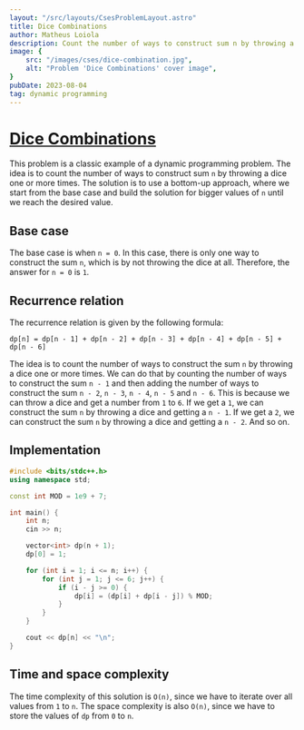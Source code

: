 ```yaml
---
layout: "/src/layouts/CsesProblemLayout.astro"
title: Dice Combinations
author: Matheus Loiola
description: Count the number of ways to construct sum n by throwing a dice one or more times.
image: {
    src: "/images/cses/dice-combination.jpg",
    alt: "Problem 'Dice Combinations' cover image",
}
pubDate: 2023-08-04
tag: dynamic programming
---
```

# [Dice Combinations][1]

[1]: https://cses.fi/problemset/task/1633

This problem is a classic example of a dynamic programming problem. The idea is to count the number of ways to construct sum `n` by throwing a dice one or more times. The solution is to use a bottom-up approach, where we start from the base case and build the solution for bigger values of `n` until we reach the desired value.

## Base case

The base case is when `n = 0`. In this case, there is only one way to construct the sum `n`, which is by not throwing the dice at all. Therefore, the answer for `n = 0` is `1`.

## Recurrence relation

The recurrence relation is given by the following formula:

```
dp[n] = dp[n - 1] + dp[n - 2] + dp[n - 3] + dp[n - 4] + dp[n - 5] + dp[n - 6]
```

The idea is to count the number of ways to construct the sum `n` by throwing a dice one or more times. We can do that by counting the number of ways to construct the sum `n - 1` and then adding the number of ways to construct the sum `n - 2`, `n - 3`, `n - 4`, `n - 5` and `n - 6`. This is because we can throw a dice and get a number from `1` to `6`. If we get a `1`, we can construct the sum `n` by throwing a dice and getting a `n - 1`. If we get a `2`, we can construct the sum `n` by throwing a dice and getting a `n - 2`. And so on.

## Implementation

```cpp
#include <bits/stdc++.h>
using namespace std;

const int MOD = 1e9 + 7;

int main() {
    int n;
    cin >> n;

    vector<int> dp(n + 1);
    dp[0] = 1;

    for (int i = 1; i <= n; i++) {
        for (int j = 1; j <= 6; j++) {
            if (i - j >= 0) {
                dp[i] = (dp[i] + dp[i - j]) % MOD;
            }
        }
    }

    cout << dp[n] << "\n";
}
```

## Time and space complexity

The time complexity of this solution is `O(n)`, since we have to iterate over all values from `1` to `n`. The space complexity is also `O(n)`, since we have to store the values of `dp` from `0` to `n`.


